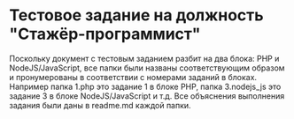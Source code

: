 # Тестовое задание на должность "Стажёр-программист"
Поскольку документ с тестовым заданием разбит на два блока: PHP и NodeJS/JavaScript, все папки были названы соответствующим образом и пронумерованы в соответствии с номерами заданий в блоках.  
Например папка 1.php это задание 1 в блоке PHP, папка 3.nodejs_js это задание 3 в блоке NodeJS/JavaScript и т.д. Все объяснения выполнения задания были даны в readme.md каждой папки.